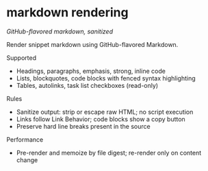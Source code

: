 # markdown rendering
*GitHub-flavored markdown, sanitized*

Render snippet markdown using GitHub-flavored Markdown.

Supported

- Headings, paragraphs, emphasis, strong, inline code
- Lists, blockquotes, code blocks with fenced syntax highlighting
- Tables, autolinks, task list checkboxes (read-only)

Rules

- Sanitize output: strip or escape raw HTML; no script execution
- Links follow Link Behavior; code blocks show a copy button
- Preserve hard line breaks present in the source

Performance

- Pre-render and memoize by file digest; re-render only on content change


